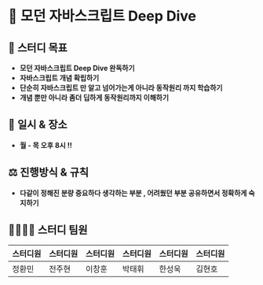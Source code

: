 # 📕 모던 자바스크립트 Deep Dive

## 🎯 스터디 목표

- **모던 자바스크립트 Deep Dive 완독하기**
- **자바스크립트 개념 확립하기**
- **단순히 자바스크립트 만 알고 넘어가는게 아니라 동작원리 까지 학습하기**
- **개념 뿐만 아니라 좀더 딥하게 동작원리까지 이해하기**

## 📆 일시 & 장소

- **월 - 목 오후 8시 !!**

## ⚖️ 진행방식 & 규칙

- **다같이 정해진 분량 중요하다 생각하는 부분 , 어려웠던 부분 공유하면서 정확하게 숙지하기**

## 👨‍👨‍👦‍👦 스터디 팀원

| 스터디원 | 스터디원 | 스터디원 | 스터디원 | 스터디원 | 스터디원 |
| -------- | -------- | -------- | -------- | -------- | -------- |
| 정환민   | 전주현   | 이창훈   | 박태휘   | 한성욱   | 김현호   |
